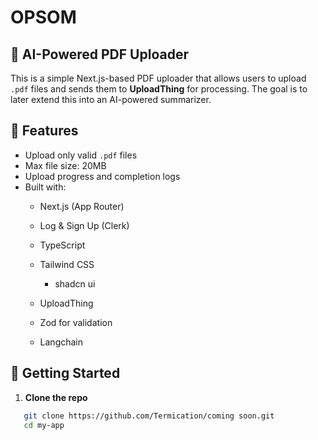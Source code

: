 # OPSOM
## 📄 AI-Powered PDF Uploader

This is a simple Next.js-based PDF uploader that allows users to upload `.pdf` files and sends them to **UploadThing** for processing. The goal is to later extend this into an AI-powered summarizer.

## 🔧 Features

- Upload only valid `.pdf` files
- Max file size: 20MB
- Upload progress and completion logs
- Built with:
  - Next.js (App Router)
  - Log & Sign Up (Clerk)
  - TypeScript
  - Tailwind CSS
      - shadcn ui

  - UploadThing
  - Zod for validation
  - Langchain



## 🚀 Getting Started

1. **Clone the repo**

```bash
   git clone https://github.com/Termication/coming soon.git
   cd my-app
```